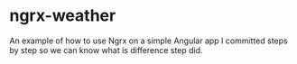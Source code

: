 # ngrx-weather
An example of how to use Ngrx on a simple Angular app
I committed steps by step so we can know what is difference step did.
